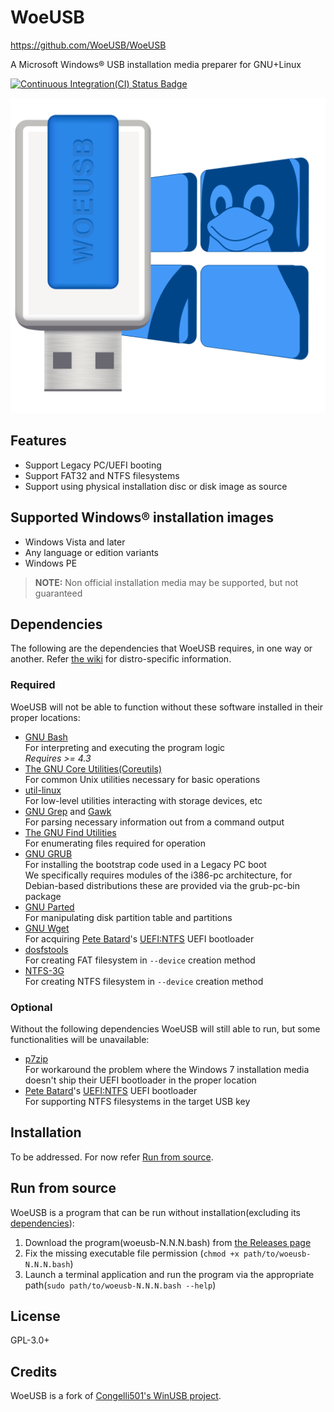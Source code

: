 # WoeUSB

<https://github.com/WoeUSB/WoeUSB>

A Microsoft Windows® USB installation media preparer for GNU+Linux

[![Continuous Integration(CI) Status Badge](https://cloud.drone.io/api/badges/WoeUSB/WoeUSB/status.svg "Continuous Integration(CI) Status")](https://cloud.drone.io/WoeUSB/WoeUSB)

![WoeUSB logo](share/woeusb/woeusb.svg "Logo of WoeUSB")

## Features

* Support Legacy PC/UEFI booting
* Support FAT32 and NTFS filesystems
* Support using physical installation disc or disk image as source

## Supported Windows® installation images

* Windows Vista and later
* Any language or edition variants
* Windows PE

> **NOTE:** Non official installation media may be supported, but not guaranteed

## Dependencies

The following are the dependencies that WoeUSB requires, in one way or another.  Refer [the wiki](https://github.com/WoeUSB/WoeUSB/wiki/Dependencies) for distro-specific information.

### Required

WoeUSB will not be able to function without these software installed in their proper locations:

* [GNU Bash](https://www.gnu.org/software/bash/)  
  For interpreting and executing the program logic  
  _Requires >= 4.3_
* [The GNU Core Utilities(Coreutils)](https://www.gnu.org/software/coreutils/)  
  For common Unix utilities necessary for basic operations
* [util-linux](https://github.com/karelzak/util-linux)  
  For low-level utilities interacting with storage devices, etc
* [GNU Grep](https://www.gnu.org/software/grep/) and [Gawk](https://www.gnu.org/software/gawk/)  
  For parsing necessary information out from a command output
* [The GNU Find Utilities](https://www.gnu.org/software/findutils/)  
  For enumerating files required for operation
* [GNU GRUB](https://www.gnu.org/software/grub/)  
  For installing the bootstrap code used in a Legacy PC boot  
  We specifically requires modules of the i386-pc architecture, for Debian-based distributions these are provided via the grub-pc-bin package
* [GNU Parted](https://www.gnu.org/software/parted/)  
  For manipulating disk partition table and partitions
* [GNU Wget](https://www.gnu.org/software/wget/)  
  For acquiring [Pete Batard](https://pete.akeo.ie/)'s [UEFI:NTFS](https://github.com/pbatard/uefi-ntfs) UEFI bootloader
* [dosfstools](https://github.com/dosfstools/dosfstools)  
  For creating FAT filesystem in `--device` creation method
* [NTFS-3G](https://www.tuxera.com/community/open-source-ntfs-3g/)  
  For creating NTFS filesystem in `--device` creation method

### Optional

Without the following dependencies WoeUSB will still able to run, but some functionalities will be unavailable:

* [p7zip](https://sourceforge.net/projects/p7zip/)  
  For workaround the problem where the Windows 7 installation media doesn't ship their UEFI bootloader in the proper location
* [Pete Batard](https://pete.akeo.ie/)'s [UEFI:NTFS](https://github.com/pbatard/uefi-ntfs) UEFI bootloader  
  For supporting NTFS filesystems in the target USB key

## Installation

To be addressed.  For now refer [Run from source](#run-from-source).

## Run from source

WoeUSB is a program that can be run without installation(excluding its [dependencies](#dependencies)):

1. Download the program(woeusb-N.N.N.bash) from [the Releases page](https://github.com/WoeUSB/WoeUSB/releases)
1. Fix the missing executable file permission (`chmod +x path/to/woeusb-N.N.N.bash`)
1. Launch a terminal application and run the program via the appropriate path(`sudo path/to/woeusb-N.N.N.bash --help`)

## License

GPL-3.0+

## Credits

WoeUSB is a fork of [Congelli501's WinUSB project](http://en.congelli.eu/prog_info_winusb.html).
